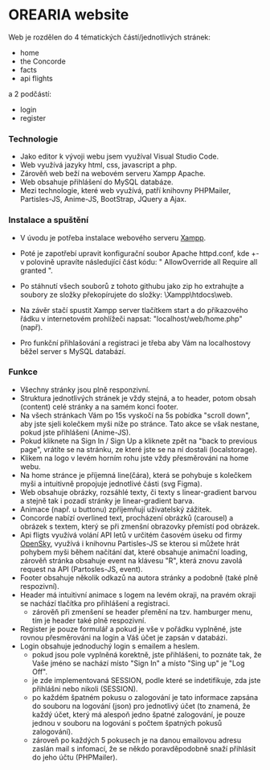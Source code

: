 # OREARIA website

Web je rozdělen do 4 tématických částí/jednotlivých stránek:
- home
- the Concorde
- facts
- api flights

a 2 podčástí:
- login
- register

### Technologie
- Jako editor k vývoji webu jsem využíval Visual Studio Code.
- Web využívá jazyky html, css, javascript a php.
- Zárověň web beží na webovém serveru Xampp Apache.
- Web obsahuje přihlášení do MySQL databáze.
- Mezi technologie, které web využívá, patří knihovny PHPMailer, Partisles-JS, Anime-JS, BootStrap, JQuery a Ajax.

### Instalace a spuštění
- V úvodu je potřeba instalace webového serveru [Xampp](https://www.apachefriends.org).
- Poté je zapotřebí upravit konfigurační soubor Apache httpd.conf, kde +- v polovině upravíte následující část kódu:
"<Directory />
    AllowOverride all
    Require all granted
</Directory>".

- Po stáhnutí všech souborů z tohoto githubu jako zip ho extrahujte a soubory ze složky překopírujete do složky:
\Xampp\htdocs\web\.
- Na závěr stačí spustit Xampp server tlačítkem start a do příkazového řádku v internetovém prohlížeči napsat:
"localhost/web/home.php" (např).
- Pro funkční přihlašování a registraci je třeba aby Vám na localhostovy běžel server s MySQL databází.

### Funkce
- Všechny stránky jsou plně responzivní.
- Struktura jednotlivých stránek je vždy stejná, a to header, potom obsah (content) celé stránky a na samém konci footer.
- Na všech stránkach Vám po 15s vyskočí na 5s pobídka "scroll down", aby jste sjeli kolečkem myši níže po stránce. Tato akce se však nestane, pokud jste přihlášeni (Anime-JS).
- Pokud kliknete na Sign In / Sign Up a kliknete zpět na "back to previous page", vrátíte se na stránku, ze které jste se na ní dostali (localstorage).
- Klikem na logo v levém horním rohu jste vždy přesměrováni na home webu.
- Na home stránce je příjemná line(čára), která se pohybuje s kolečkem myši a intuitivně propojuje jednotlivé části (svg Figma).
- Web obsahuje obrázky, rozsáhlé texty, či texty s linear-gradient barvou a stejně tak i pozadí stránky je linear-gradient barva.
- Animace (např. u buttonu) zpříjemňují uživatelský zážitek.
- Concorde nabízí overlined text, procházení obrázků (carousel) a obrázek s textem, který se při zmenšní obrazovky přemístí pod obrázek.
- Api fligts využívá volání API letů v určitém časovém úseku od firmy [OpenSky](https://opensky-network.org), využívá i knihovnu Partisles-JS se kterou si můžete hrát pohybem myši během načítání dat, které obsahuje animační loading, zárověň stránka obsahuje event na klávesu "R", která znovu zavolá request na API (Partosles-JS, event).
- Footer obsahuje několik odkazů na autora stránky a podobně (také plně respozivní).
- Header má intuitivní animace s logem na levém okraji, na pravém okraji se nachází tlačítka pro přihlášení a registraci.
    - zárověň při zmenšení se header přemění na tzv. hamburger menu, tím je header také plně respozivní.
- Register je pouze formulář a pokud je vše v pořádku vyplněné, jste rovnou přesměrováni na login a Váš účet je zapsán v databázi.
- Login obsahuje jednoduchý login s emailem a heslem.
    - pokud jsou pole vyplněná korektně, jste přihlášeni, to poznáte tak, že Vaše jméno se nachází místo "Sign In" a místo "Sing up" je "Log Off".
    - je zde implementovaná SESSION, podle které se indetifikuje, zda jste přihlášni nebo nikoli (SESSION).
    - po každém špatném pokusu o zalogování je tato informace zapsána do souboru na logování (json) pro jednotlivý účet (to znamená, že každý účet, který má alespoň jedno špatné zalogování, je pouze jednou v souboru na logování s počtem špatných pokusů zalogování).
    - zároveň po každých 5 pokusech je na danou emailovou adresu zaslán mail s infomací, že se někdo poravděpodobně snaží přihlásit do jeho účtu (PHPMailer).
